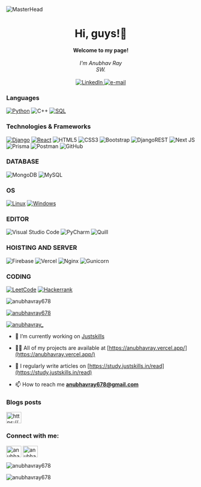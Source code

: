 ![MasterHead](https://1.bp.logspot.com/-7A4WynwLsMw/XbBpCXG8fHI/AAAAAAAAMt4/uOa1bpLskYgrwGbllhSu2SDj_Mig8SXJQCLcBGAsYHQ/s1600/2000_600px.gif)


<h1 align="center">Hi, guys!👋</h1>

<p align="center">
    <b>Welcome to my page!</b><br><br>
    <i>
        I'm Anubhav Ray<br>
        SW.<br>
    </i><br>
    <a href="https://www.linkedin.com/in/anubhavray/">
        <img src="https://img.shields.io/badge/LinkedIn-blue?style=flat-square&logo=linkedin" alt="LinkedIn">
    </a>
    <a href="mailto:anubhavray678@gmail.com">
        <img src="https://img.shields.io/badge/Email-blue?style=flat-square&logo=gmail&logoColor=white" alt="e-mail">
    </a>
</p>

### Languages

[![Python](https://img.shields.io/badge/python-black?style=for-the-badge&logo=python)](https://github.com/anubhavray678)
![C++](https://img.shields.io/badge/c++-%2300599C.svg?style=for-the-badge&logo=c%2B%2B&logoColor=white)
[![SQL](https://img.shields.io/badge/sql-black?style=for-the-badge&logo=mysql)](https://github.com/anubhavray678)


### Technologies & Frameworks

[![Django](https://img.shields.io/badge/django-black?style=for-the-badge&logo=django)](https://github.com/anubhavray678)
[![React](https://img.shields.io/badge/react-black?style=for-the-badge&logo=react)](https://github.com/anubhavray678)
![HTML5](https://img.shields.io/badge/html5-black?style=for-the-badge&logo=html5)
![CSS3](https://img.shields.io/badge/css3-black?style=for-the-badge&logo=css3)
![Bootstrap](https://img.shields.io/badge/bootstrap-%238511FA.svg?style=for-the-badge&logo=bootstrap&logoColor=white)
![DjangoREST](https://img.shields.io/badge/DJANGO-REST-ff1709?style=for-the-badge&logo=django&logoColor=white&color=ff1709&labelColor=gray)
![Next JS](https://img.shields.io/badge/Next-black?style=for-the-badge&logo=next.js&logoColor=white)
![Prisma](https://img.shields.io/badge/Prisma-3982CE?style=for-the-badge&logo=Prisma&logoColor=white)
![Postman](https://img.shields.io/badge/Postman-FF6C37?style=for-the-badge&logo=postman&logoColor=white)
![GitHub](https://img.shields.io/badge/github-%23121011.svg?style=for-the-badge&logo=github&logoColor=white)


### DATABASE
![MongoDB](https://img.shields.io/badge/MongoDB-%234ea94b.svg?style=for-the-badge&logo=mongodb&logoColor=white)
![MySQL](https://img.shields.io/badge/mysql-4479A1.svg?style=for-the-badge&logo=mysql&logoColor=white)


### OS

[![Linux](https://img.shields.io/badge/linux-black?style=for-the-badge&logo=Linux)](https://github.com/nripeshn)
[![Windows](https://img.shields.io/badge/Windows-black?style=for-the-badge&logo=Windows)](https://github.com/nripeshn)

### EDITOR
![Visual Studio Code](https://img.shields.io/badge/Visual%20Studio%20Code-0078d7.svg?style=for-the-badge&logo=visual-studio-code&logoColor=white)
![PyCharm](https://img.shields.io/badge/pycharm-143?style=for-the-badge&logo=pycharm&logoColor=black&color=black&labelColor=green)
![Quill](https://img.shields.io/badge/Quill-52B0E7?style=for-the-badge&logo=apache&logoColor=white)

### HOISTING AND SERVER
![Firebase](https://img.shields.io/badge/firebase-%23039BE5.svg?style=for-the-badge&logo=firebase)
![Vercel](https://img.shields.io/badge/vercel-%23000000.svg?style=for-the-badge&logo=vercel&logoColor=white)
![Nginx](https://img.shields.io/badge/nginx-%23009639.svg?style=for-the-badge&logo=nginx&logoColor=white)
![Gunicorn](https://img.shields.io/badge/gunicorn-%298729.svg?style=for-the-badge&logo=gunicorn&logoColor=white)

### CODING
[![LeetCode](https://img.shields.io/badge/LeetCode-000000?style=for-the-badge&logo=LeetCode&logoColor=#d16c06)](https://www.leetcode.com/anubhavray678)
[![Hackerrank](https://img.shields.io/badge/-Hackerrank-2EC866?style=for-the-badge&logo=HackerRank&logoColor=white)](https://www.hackerrank.com/profile/anubhavray678)

<!-- <img align="rignt" alt"Coding" width="100%"  src="https://cdn.dribbble.com/users/1162077/screenshots/3848914/programmer.gif"> -->


<p align="left"> <img src="https://komarev.com/ghpvc/?username=anubhavray678&label=Profile%20views&color=0e75b6&style=flat" alt="anubhavray678" /> </p>

<p align="left"> <a href="https://github.com/ryo-ma/github-profile-trophy"><img src="https://github-profile-trophy.vercel.app/?username=anubhavray678" alt="anubhavray678" /></a> </p>

<p align="left"> <a href="https://twitter.com/anubhavray_" target="blank"><img src="https://img.shields.io/twitter/follow/anubhavray_?logo=twitter&style=for-the-badge" alt="anubhavray_" /></a> </p>

- 🔭 I’m currently working on [Justskills](https://justskills.in/)

- 👨‍💻 All of my projects are available at [https://anubhavray.vercel.app/](https://anubhavray.vercel.app/)

- 📝 I regularly write articles on [https://study.justskills.in/read](https://study.justskills.in/read)

- 📫 How to reach me **anubhavray678@gmail.com**

### Blogs posts
<a href="https://study.justskills.in/read" target="blank"><img align="center" src="https://raw.githubusercontent.com/rahuldkjain/github-profile-readme-generator/master/src/images/icons/Social/rss.svg" alt="https://study.justskills.in/read" height="30" width="40" /></a>


<h3 align="left">Connect with me:</h3>
<p align="left">
<a href="https://twitter.com/anubhavray_" target="blank"><img align="center" src="https://raw.githubusercontent.com/rahuldkjain/github-profile-readme-generator/master/src/images/icons/Social/twitter.svg" alt="anubhavray_" height="30" width="40" /></a>
<a href="https://linkedin.com/in/anubhavray" target="blank"><img align="center" src="https://raw.githubusercontent.com/rahuldkjain/github-profile-readme-generator/master/src/images/icons/Social/linked-in-alt.svg" alt="anubhavray" height="30" width="40" /></a>


</p>


<p><img align="center" src="https://github-readme-stats.vercel.app/api/top-langs?username=anubhavray678&show_icons=true&locale=en&layout=compact" alt="anubhavray678" /></p>

<p><img align="center" src="https://github-readme-streak-stats.herokuapp.com/?user=anubhavray678&" alt="anubhavray678" /></p>

